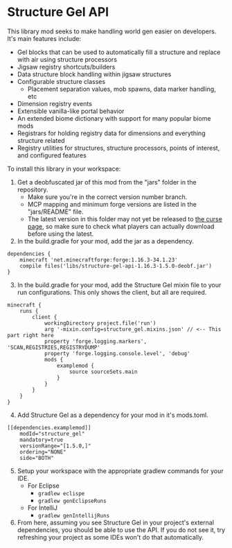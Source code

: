 # Structure Gel API

This library mod seeks to make handling world gen easier on developers. It's main features include:
- Gel blocks that can be used to automatically fill a structure and replace with air using structure processors
- Jigsaw registry shortcuts/builders
- Data structure block handling within jigsaw structures
- Configurable structure classes
	- Placement separation values, mob spawns, data marker handling, etc
- Dimension registry events
- Extensible vanilla-like portal behavior
- An extended biome dictionary with support for many popular biome mods
- Registrars for holding registry data for dimensions and everything structure related
- Registry utilities for structures, structure processors, points of interest, and configured features

To install this library in your workspace:
1) Get a deobfuscated jar of this mod from the "jars" folder in the repository.
	- Make sure you're in the correct version number branch.
	- MCP mapping and minimum forge versions are listed in the "jars/README" file.
	- The latest version in this folder may not yet be released to [the curse page](https://www.curseforge.com/minecraft/mc-mods/structure-gel-api), so make sure to check what players can actually download before using the latest.
2) In the build.gradle for your mod, add the jar as a dependency.
```
dependencies {
    minecraft 'net.minecraftforge:forge:1.16.3-34.1.23'
    compile files('libs/structure-gel-api-1.16.3-1.5.0-deobf.jar')
}
```
3) In the build.gradle for your mod, add the Structure Gel mixin file to your run configurations. This only shows the client, but all are required.
```
minecraft {
    runs {
        client {
            workingDirectory project.file('run')
            arg '-mixin.config=structure_gel.mixins.json' // <-- This part right here
            property 'forge.logging.markers', 'SCAN,REGISTRIES,REGISTRYDUMP'
            property 'forge.logging.console.level', 'debug'
            mods {
                examplemod {
                    source sourceSets.main
                }
            }
        }
    }
}
```
4) Add Structure Gel as a dependency for your mod in it's mods.toml.
```
[[dependencies.examplemod]]
    modId="structure_gel"
    mandatory=true
    versionRange="[1.5.0,]"
    ordering="NONE"
    side="BOTH"
```
5) Setup your workspace with the appropriate gradlew commands for your IDE.
	- For Eclipse
		- ``gradlew eclispe``
		- ``gradlew genEclipseRuns``
	- For IntelliJ
		- ``gradlew genIntellijRuns``
6) From here, assuming you see Structure Gel in your project's external dependencies, you should be able to use the API. If you do not see it, try refreshing your project as some IDEs won't do that automatically.